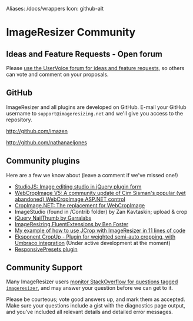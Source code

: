 Aliases: /docs/wrappers
Icon: github-alt

# ImageResizer Community

## Ideas and Feature Requests - Open forum

Please [use the UserVoice forum for ideas and feature requests](http://resizer.uservoice.com/forums/108373-image-resizer), so others can vote and comment on your proposals. 

## GitHub

ImageResizer and all plugins are developed on GitHub. E-mail your GitHub username to `support@imageresizing.net` and we'll give you access to the repository.

http://github.com/imazen

http://github.com/nathanaeljones


## Community plugins

Here are a few we know about (leave a comment if we've missed one!)

* [StudioJS: Image editing studio in jQuery plugin form](https://github.com/nathanaeljones/studiojs)
* [WebCropImage V5: A community update of Cim Sisman's popular (yet abandoned) WebCropImage ASP.NET control](http://webcropimage.com)
* [CropImage.NET: The replacement for WebCropImage](http://cropimage.net)
* ImageStudio (found in /Contrib folder) by Zan Kavtaskin; upload & crop
* [jQuery NailThumb by Garralabs](http://www.garralab.com/nailthumb-serverside-demo.php)
* [ImageResizing.FluentExtensions by Ben Foster](https://github.com/benfoster/ImageResizer.FluentExtensions)
* [My example of how to use JCrop with ImageResizer in 11 lines of code](http://nathanaeljones.com/573/combining-jcrop-and-server-side-image-resizing/)
* [Eksponent CropUp - Plugin for weighted semi-auto cropping, with Umbraco integration](http://cropup.codeplex.com/) (Under active development at the moment)
* [ResponsivePresets plugin](https://github.com/mindrevolution/ImageResizer-ResponsivePresets)


## Community Support

Many ImageResizer users [monitor StackOverflow for questions tagged `imageresizer`](http://stackoverflow.com/questions/tagged/imageresizer), and may answer your question before we can get to it. 

Please be courteous; vote good answers up, and mark them as accepted. Make sure your questions include a gist with the diagnostics page output, and you've included all relevant details and detailed error messages.



